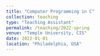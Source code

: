 ```yaml
---
title: "Computer Programming in C"
collection: teaching
type: "Teaching Assistant"
permalink: /teaching/2022-spring
venue: "Temple University, CIS"
date: 2022-01-01
location: "Philadelphia, USA"
---
```


